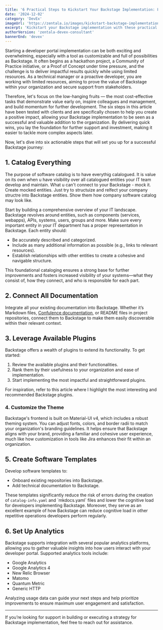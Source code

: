```yaml
---
title: '6 Practical Steps to Kickstart Your Backstage Implementation: Focusing on Low-Hanging Fruits'
date: '2024-12-02'
category: 'DevEx'
imageUrl: 'https://zentala.io/images/kickstart-backstage-implementation.jpg'
excerpt: 'Kickstart your Backstage implementation with these practical steps to quickly prove value, build momentum, and secure support from both technical teams and management for the ongoing development of your developer portal, while managing limited resources effectively.'
authorVersion: 'zentala-devex-consultant'
bannerEnd: 'devex'
---
```


Starting a developer portal implementation can be both exciting and overwhelming, especially with a tool as customizable and full of possibilities as Backstage. It often begins as a hackathon project, a Community of Practice initiative, or a Proof of Concept under time pressure, and the challenge is to deliver impactful results quickly while using limited resources. As a technical manager or a proactive developer, you are working with limited resources, aiming to prove the value of Backstage within your organization and secure support from stakeholders.

Therefore, let's focus on the low-hanging fruits — the most cost-effective tasks that demonstrate value early on, inspire colleagues and management, and build momentum for further development. The six steps in this article have been tested with clients and are specifically chosen to help you create a positive impact, allowing your Backstage implementation to be seen as a successful and valuable addition to the organization. By delivering quick wins, you lay the foundation for further support and investment, making it easier to tackle more complex aspects later.

Now, let's dive into six actionable steps that will set you up for a successful Backstage journey:

## 1\. **Catalog Everything**

The purpose of software catalog is to have everythig calalogued. It is value on its own when u have visibility over all catalogued entities your IT team develop and maintain. What u can't connect to your Backstage - mock it. Create mocked entities. Just try to structuize and relfect your company structre into Backstage entities. Show them how company software catalog may look like.

Start by building a comprehensive overview of your IT landscape. Backstage revolves around entities, such as components (services, webapps), APIs, systems, users, groups and more. Make sure every important entity in your IT department has a proper representation in Backstage. Each entity should:

- Be accurately described and categorized.
- Include as many additional information as possible (e.g., links to relevant resources).
- Establish relationships with other entities to create a cohesive and navigable structure.

This foundational cataloging ensures a strong base for further improvements and fosters increased visibility of your systems—what they consist of, how they connect, and who is responsible for each part.

## 2\. **Connect All Documentation**

Integrate all your existing documentation into Backstage. Whether it’s Markdown files, [Confulence documentation](https://github.com/K-Phoen/backstage-plugin-confluence), or README files in project repositories, connect them to Backstage to make them easily discoverable within their relevant context.

## 3\. **Leverage Available Plugins**

Backstage offers a wealth of plugins to extend its functionality. To get started:

1.  Review the available plugins and their functionalities.
2.  Rank them by their usefulness to your organization and ease of implementation.
3.  Start implementing the most impactful and straightforward plugins.

For inspiration, refer to this article where I highlight the most interesting and recommended Backstage plugins.

### 4\. **Customize the Theme**

Backstage's frontend is built on Material-UI v4, which includes a robust theming system. You can adjust fonts, colors, and border radii to match your organization's branding guidelines. It helps ensure that Backstage aligns with your brand, providing a familiar and cohesive user experience, much like how customization in tools like Jira enhances their fit within an organization.

## 5\. **Create Software Templates**

Develop software templates to:

- Onboard existing repositories into Backstage.
- Add technical documentation to Backstage.

These templates significantly reduce the risk of errors during the creation of `catalog-info.yaml` and \`mkdocs.yaml\` files and lower the cognitive load for developers implementing Backstage. Moreover, they serve as an excellent example of how Backstage can reduce cognitive load in other repetitive operations developers perform regularly.

## 6\. **Set Up Analytics**

Backstage supports integration with several popular analytics platforms, allowing you to gather valuable insights into how users interact with your developer portal. Supported analytics tools include:

- Google Analytics
- Google Analytics 4
- New Relic Browser
- Matomo
- Quantum Metric
- Generic HTTP

Analyzing usage data can guide your next steps and help prioritize improvements to ensure maximum user engagement and satisfaction.

---

If you’re looking for support in building or executing a strategy for Backstage implementation, feel free to reach out for assistance.

